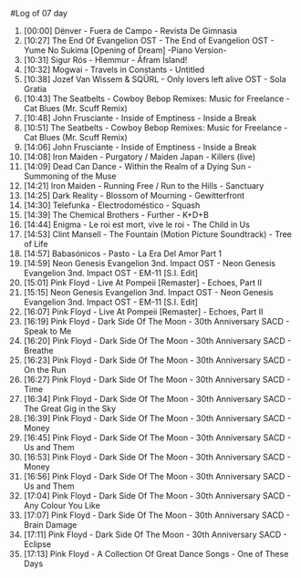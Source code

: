 #Log of 07 day

1. [00:00] Dënver - Fuera de Campo - Revista De Gimnasia
1. [10:27] The End Of Evangelion OST - The End of Evangelion OST - Yume No Sukima [Opening of Dream] -Piano Version-
1. [10:31] Sigur Rós - Hlemmur - Áfram Ísland!
1. [10:32] Mogwai - Travels in Constants - Untitled
1. [10:38] Jozef Van Wissem & SQÜRL - Only lovers left alive OST - Sola Gratia
1. [10:43] The Seatbelts - Cowboy Bebop Remixes: Music for Freelance - Cat Blues (Mr. Scuff Remix)
1. [10:48] John Frusciante - Inside of Emptiness - Inside a Break
1. [10:51] The Seatbelts - Cowboy Bebop Remixes: Music for Freelance - Cat Blues (Mr. Scuff Remix)
1. [14:06] John Frusciante - Inside of Emptiness - Inside a Break
1. [14:08] Iron Maiden - Purgatory / Maiden Japan - Killers (live)
1. [14:09] Dead Can Dance - Within the Realm of a Dying Sun - Summoning of the Muse
1. [14:21] Iron Maiden - Running Free / Run to the Hills - Sanctuary
1. [14:25] Dark Reality - Blossom of Mourning - Gewitterfront
1. [14:30] Telefunka - Electrodoméstico - Squash
1. [14:39] The Chemical Brothers - Further - K+D+B
1. [14:44] Enigma - Le roi est mort, vive le roi - The Child in Us
1. [14:53] Clint Mansell - The Fountain (Motion Picture Soundtrack) - Tree of Life
1. [14:57] Babasónicos - Pasto - La Era Del Amor Part 1
1. [14:59] Neon Genesis Evangelion 3nd. Impact OST - Neon Genesis Evangelion 3nd. Impact OST - EM-11 [S.I. Edit]
1. [15:01] Pink Floyd - Live At Pompeii [Remaster] - Echoes, Part II
1. [15:15] Neon Genesis Evangelion 3nd. Impact OST - Neon Genesis Evangelion 3nd. Impact OST - EM-11 [S.I. Edit]
1. [16:07] Pink Floyd - Live At Pompeii [Remaster] - Echoes, Part II
1. [16:19] Pink Floyd - Dark Side Of The Moon - 30th Anniversary SACD - Speak to Me
1. [16:20] Pink Floyd - Dark Side Of The Moon - 30th Anniversary SACD - Breathe
1. [16:23] Pink Floyd - Dark Side Of The Moon - 30th Anniversary SACD - On the Run
1. [16:27] Pink Floyd - Dark Side Of The Moon - 30th Anniversary SACD - Time
1. [16:34] Pink Floyd - Dark Side Of The Moon - 30th Anniversary SACD - The Great Gig in the Sky
1. [16:39] Pink Floyd - Dark Side Of The Moon - 30th Anniversary SACD - Money
1. [16:45] Pink Floyd - Dark Side Of The Moon - 30th Anniversary SACD - Us and Them
1. [16:53] Pink Floyd - Dark Side Of The Moon - 30th Anniversary SACD - Money
1. [16:56] Pink Floyd - Dark Side Of The Moon - 30th Anniversary SACD - Us and Them
1. [17:04] Pink Floyd - Dark Side Of The Moon - 30th Anniversary SACD - Any Colour You Like
1. [17:07] Pink Floyd - Dark Side Of The Moon - 30th Anniversary SACD - Brain Damage
1. [17:11] Pink Floyd - Dark Side Of The Moon - 30th Anniversary SACD - Eclipse
1. [17:13] Pink Floyd - A Collection Of Great Dance Songs - One of These Days
